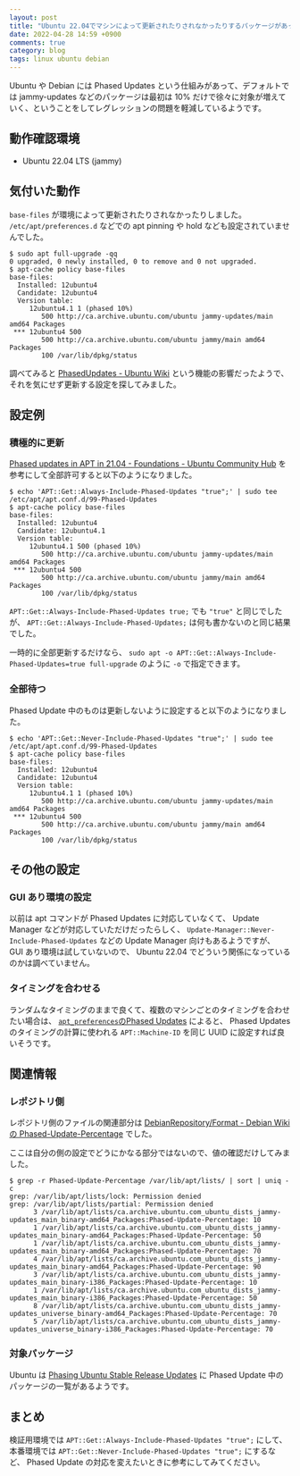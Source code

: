 ```yaml
---
layout: post
title: "Ubuntu 22.04でマシンによって更新されたりされなかったりするパッケージがあったのを調べた"
date: 2022-04-28 14:59 +0900
comments: true
category: blog
tags: linux ubuntu debian
---
```

Ubuntu や Debian には Phased Updates という仕組みがあって、デフォルトでは jammy-updates などのパッケージは最初は 10% だけで徐々に対象が増えていく、ということをしてレグレッションの問題を軽減しているようです。

<!--more-->

## 動作確認環境

- Ubuntu 22.04 LTS (jammy)

## 気付いた動作

`base-files` が環境によって更新されたりされなかったりしました。
`/etc/apt/preferences.d` などでの apt pinning や hold なども設定されていませんでした。

```console
$ sudo apt full-upgrade -qq
0 upgraded, 0 newly installed, 0 to remove and 0 not upgraded.
$ apt-cache policy base-files
base-files:
  Installed: 12ubuntu4
  Candidate: 12ubuntu4
  Version table:
     12ubuntu4.1 1 (phased 10%)
        500 http://ca.archive.ubuntu.com/ubuntu jammy-updates/main amd64 Packages
 *** 12ubuntu4 500
        500 http://ca.archive.ubuntu.com/ubuntu jammy/main amd64 Packages
        100 /var/lib/dpkg/status
```

調べてみると
[PhasedUpdates - Ubuntu Wiki](https://wiki.ubuntu.com/PhasedUpdates)
という機能の影響だったようで、それを気にせず更新する設定を探してみました。

## 設定例

### 積極的に更新

[Phased updates in APT in 21.04 - Foundations - Ubuntu Community Hub](https://discourse.ubuntu.com/t/phased-updates-in-apt-in-21-04/20345)
を参考にして全部許可すると以下のようになりました。

```console
$ echo 'APT::Get::Always-Include-Phased-Updates "true";' | sudo tee /etc/apt/apt.conf.d/99-Phased-Updates
$ apt-cache policy base-files
base-files:
  Installed: 12ubuntu4
  Candidate: 12ubuntu4.1
  Version table:
     12ubuntu4.1 500 (phased 10%)
        500 http://ca.archive.ubuntu.com/ubuntu jammy-updates/main amd64 Packages
 *** 12ubuntu4 500
        500 http://ca.archive.ubuntu.com/ubuntu jammy/main amd64 Packages
        100 /var/lib/dpkg/status
```

`APT::Get::Always-Include-Phased-Updates true;`
でも `"true"` と同じでしたが、
`APT::Get::Always-Include-Phased-Updates;`
は何も書かないのと同じ結果でした。

一時的に全部更新するだけなら、
`sudo apt -o APT::Get::Always-Include-Phased-Updates=true full-upgrade`
のように `-o` で指定できます。

### 全部待つ

Phased Update 中のものは更新しないように設定すると以下のようになりました。

```console
$ echo 'APT::Get::Never-Include-Phased-Updates "true";' | sudo tee /etc/apt/apt.conf.d/99-Phased-Updates
$ apt-cache policy base-files
base-files:
  Installed: 12ubuntu4
  Candidate: 12ubuntu4
  Version table:
     12ubuntu4.1 1 (phased 10%)
        500 http://ca.archive.ubuntu.com/ubuntu jammy-updates/main amd64 Packages
 *** 12ubuntu4 500
        500 http://ca.archive.ubuntu.com/ubuntu jammy/main amd64 Packages
        100 /var/lib/dpkg/status
```

## その他の設定

### GUI あり環境の設定

以前は apt コマンドが Phased Updates に対応していなくて、
Update Manager などが対応していただけだったらしく、
`Update-Manager::Never-Include-Phased-Updates`
などの Update Manager 向けもあるようですが、
GUI あり環境は試していないので、
Ubuntu 22.04 でどういう関係になっているのかは調べていません。

### タイミングを合わせる

ランダムなタイミングのままで良くて、複数のマシンごとのタイミングを合わせたい場合は、
[`apt_preferences`のPhased Updates](https://manpages.debian.org/bullseye/apt/apt_preferences.5.en.html#Phased_Updates)
によると、
Phased Updates のタイミングの計算に使われる `APT::Machine-ID` を同じ UUID に設定すれば良いそうです。

## 関連情報

### レポジトリ側

レポジトリ側のファイルの関連部分は
[DebianRepository/Format - Debian Wiki の Phased-Update-Percentage](https://wiki.debian.org/DebianRepository/Format#Phased-Update-Percentage)
でした。

ここは自分の側の設定でどうにかなる部分ではないので、値の確認だけしてみました。

```console
$ grep -r Phased-Update-Percentage /var/lib/apt/lists/ | sort | uniq -c
grep: /var/lib/apt/lists/lock: Permission denied
grep: /var/lib/apt/lists/partial: Permission denied
      3 /var/lib/apt/lists/ca.archive.ubuntu.com_ubuntu_dists_jammy-updates_main_binary-amd64_Packages:Phased-Update-Percentage: 10
      1 /var/lib/apt/lists/ca.archive.ubuntu.com_ubuntu_dists_jammy-updates_main_binary-amd64_Packages:Phased-Update-Percentage: 50
      1 /var/lib/apt/lists/ca.archive.ubuntu.com_ubuntu_dists_jammy-updates_main_binary-amd64_Packages:Phased-Update-Percentage: 70
      4 /var/lib/apt/lists/ca.archive.ubuntu.com_ubuntu_dists_jammy-updates_main_binary-amd64_Packages:Phased-Update-Percentage: 90
      3 /var/lib/apt/lists/ca.archive.ubuntu.com_ubuntu_dists_jammy-updates_main_binary-i386_Packages:Phased-Update-Percentage: 10
      1 /var/lib/apt/lists/ca.archive.ubuntu.com_ubuntu_dists_jammy-updates_main_binary-i386_Packages:Phased-Update-Percentage: 50
      8 /var/lib/apt/lists/ca.archive.ubuntu.com_ubuntu_dists_jammy-updates_universe_binary-amd64_Packages:Phased-Update-Percentage: 70
      5 /var/lib/apt/lists/ca.archive.ubuntu.com_ubuntu_dists_jammy-updates_universe_binary-i386_Packages:Phased-Update-Percentage: 70
```

### 対象パッケージ

Ubuntu は
[Phasing Ubuntu Stable Release Updates](https://people.canonical.com/~ubuntu-archive/phased-updates.html)
に Phased Update 中のパッケージの一覧があるようです。

## まとめ

検証用環境では `APT::Get::Always-Include-Phased-Updates "true";` にして、
本番環境では `APT::Get::Never-Include-Phased-Updates "true";` にするなど、
Phased Update の対応を変えたいときに参考にしてみてください。

